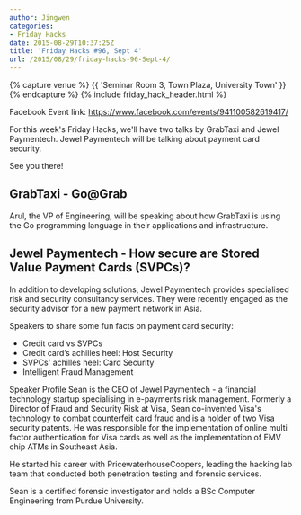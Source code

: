 ```yaml
---
author: Jingwen
categories:
- Friday Hacks
date: 2015-08-29T10:37:25Z
title: 'Friday Hacks #96, Sept 4'
url: /2015/08/29/friday-hacks-96-Sept-4/
---
```


{% capture venue %}
    {{ 'Seminar Room 3, Town Plaza, University Town' }}
{% endcapture %}
{% include friday_hack_header.html %}

Facebook Event link: https://www.facebook.com/events/941100582619417/

For this week's Friday Hacks, we'll have two talks by GrabTaxi and Jewel Paymentech. Jewel Paymentech will be talking about payment card security.

See you there!

## GrabTaxi - Go@Grab

Arul, the VP of Engineering, will be speaking about how GrabTaxi is using the Go programming language in their applications and infrastructure.

## Jewel Paymentech - How secure are Stored Value Payment Cards (SVPCs)?

In addition to developing solutions, Jewel Paymentech provides specialised risk and security consultancy services. They were recently engaged as the security advisor for a new payment network in Asia.

Speakers to share some fun facts on payment card security:
- Credit card vs SVPCs
- Credit card’s achilles heel: Host Security
- SVPCs' achilles heel: Card Security
- Intelligent Fraud Management

Speaker Profile
Sean is the CEO of Jewel Paymentech - a financial technology startup specialising in e-payments risk management. Formerly a Director of Fraud and Security Risk at Visa, Sean co-invented Visa's technology to combat counterfeit card fraud and is a holder of two Visa security patents. He was responsible for the implementation of online multi factor authentication for Visa cards as well as the implementation of EMV chip ATMs in Southeast Asia.

He started his career with PricewaterhouseCoopers, leading the hacking lab team that conducted both penetration testing and forensic services.

Sean is a certified forensic investigator and holds a BSc Computer Engineering from Purdue University.

